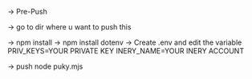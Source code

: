 -> Pre-Push


-> go to dir where u want to push this

-> npm install
-> npm install dotenv
-> Create .env and edit the variable
PRIV_KEYS=YOUR PRIVATE KEY
INERY_NAME=YOUR INERY ACCOUNT

->  push
node puky.mjs
